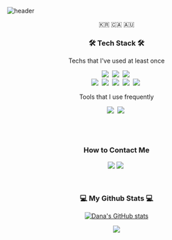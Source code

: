 ![header](https://capsule-render.vercel.app/api?type=waving&color=auto&height=300&section=header&text=Daeun%20Kim&fontSize=90&animation=fadeIn&fontAlignY=38&desc=&descAlignY=51&descAlign=62)

<p align="center">🇰🇷 🇨🇦 🇦🇺</p>

<h3 align="center">🛠 Tech Stack 🛠</h3>

<p align="center"> Techs that I've used at least once </p>

<p align="center">
  <img src="https://img.shields.io/badge/C-A8B9CC?style=flat-square&logo=C&logoColor=white"/></a>&nbsp 
  <img src="https://img.shields.io/badge/C++-00599C?style=flat-square&logo=C%2B%2B&logoColor=white"/></a>&nbsp 
  <img src="https://img.shields.io/badge/Java-007396?style=flat-square&logo=Java&logoColor=white"/></a>&nbsp 
  <br>
  <img src="https://img.shields.io/badge/Javascript-ffb13b?style=flat-square&logo=javascript&logoColor=white"/></a>&nbsp 
  <img src="https://img.shields.io/badge/CSS3-1572B6?style=flat-square&logo=css3&logoColor=white"/></a>&nbsp 
  <img src="https://img.shields.io/badge/HTML5-E34F26?style=flat-square&logo=Html5&logoColor=white"/></a>&nbsp 
  <img src="https://img.shields.io/badge/Spring-6DB33F?style=flat-square&logo=Spring&logoColor=white"/></a>&nbsp 
  <img src="https://img.shields.io/badge/Oracle-F80000?style=flat-square&logo=Oracle&logoColor=white"/></a>&nbsp 
  <br>
</p>
<p align="center"> Tools that I use frequently </p>
<p align="center">
  <img src="https://img.shields.io/badge/Notion-000000?style=flat-square&logo=Notion&logoColor=white"/></a>&nbsp 
  <img src="https://img.shields.io/badge/Discord-7289DA?style=flat-square&logo=Discord&logoColor=white"/></a>&nbsp 
</p>

<br><br>
<h3 align="center"> How to Contact Me </h3>
<p align="center">
  <a href="mailto:abcdanakim@gmail.com"><img src="https://img.shields.io/badge/Gmail-d14836?style=flat-square&logo=Gmail&logoColor=white&link=abcdanakim@gmail.com"/></a>
  <a href="https://velog.io/@abcdana"><img src="https://img.shields.io/badge/Tech%20Blog-11B48A?style=flat-square&logo=Vimeo&logoColor=white&link=https://velog.io/@abcdana"/></a>&nbsp
</p>
<br>  


<h3 align="center">💻 My Github Stats 💻</h3>
<div align="center">
  
[![Dana's GitHub stats](https://github-readme-stats.vercel.app/api?username=abcdana&hide=stars,issues&show_icons=true&theme=dark&hide_title=true&hide_border=true&icon_color=AE99DB)](https://github.com/anuraghazra/github-readme-stats)
</div>

<p align="center">
  <a href="https://hits.seeyoufarm.com"><img src="https://hits.seeyoufarm.com/api/count/incr/badge.svg?url=https%3A%2F%2Fgithub.com%2Fabcdana&count_bg=%23686CE5&title_bg=%232B2B2B&icon=&icon_color=%23E7E7E7&title=hits&edge_flat=false"/></a>
</p>
